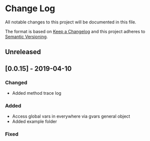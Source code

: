 # Change Log

All notable changes to this project will be documented in this file.

The format is based on [Keep a Changelog](http://keepachangelog.com/)
and this project adheres to [Semantic Versioning](http://semver.org/).

<!--
   PRs should document their user-visible changes (if any) in the
   Unreleased section, uncommenting the header as necessary.
-->

## Unreleased

<!-- ### Changed -->
<!-- ### Added -->
<!-- ### Removed -->

## [0.0.15] - 2019-04-10
### Changed
* Added method trace log
### Added
* Access global vars in everywhere via gvars general object
* Added example folder
### Fixed
